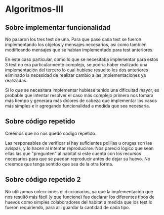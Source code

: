 # Algoritmos-III

## Sobre implementar funcionalidad

No pasaron los tres test de una. Para que pase cada test se fueron implementando los objetos y mensajes necesarios, así como también modificando mensajes que se habían implementado para test anteriores.

En este caso particular, como lo que se necesitaba implementar para estos 3 test no era particularmente complejo, se podría haber realizado una implementación del tercero lo cual hubiese resuelto los dos anteriores eliminado la necesidad de realizar cambio a las implementaciones ya realizadas.

Si lo que se necesitara implementar hubiese tenido una dificultad mayor, es probable que intentar resolver el caso más complejo primero nos tomara más tiempo y generara más dolores de cabeza que implementar los casos más simples e ir agregando funcionalidad a medida que sea necesaria.

## Sobre código repetido

Creemos que no nos quedó código repetido.

Las responsables de verificar si hay suficientes polillas u orugas son las avispas, y lo hacen al intentar reproducirse. Nos pareció lógico que sean ellas las que "pregunten" al habitat si este cuenta con los recursos necesarios para que se puedan reproducir antes de dejar su huevo. No creemos que tenga sentido que sea de la otra forma.

## Sobre código repetido 2

No utilizamos colecciones ni diccionarios, ya que la implementación que nos resultó más fácil (y que funcione) fue declarar los diferentes tipos de huevos como simples colaboradores del habitat a medida que los test lo fueron requiriendo, para allí guardar la cantidad de cada tipo.
